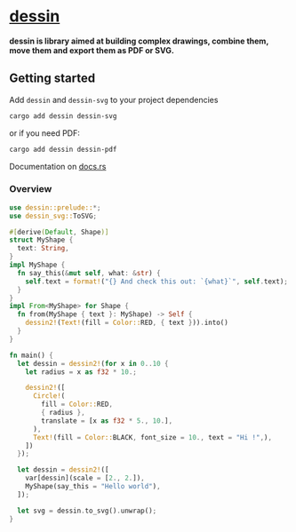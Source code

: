 # [dessin](https://docs.rs/dessin/)

**dessin is library aimed at building complex drawings, combine them, move them and export them as PDF or SVG.**

## Getting started

Add `dessin` and `dessin-svg` to your project dependencies

```bash
cargo add dessin dessin-svg
```

or if you need PDF:

```bash
cargo add dessin dessin-pdf
```

Documentation on [docs.rs](https://docs.rs/dessin/0.8.2-pre/)

### Overview

```rust
use dessin::prelude::*;
use dessin_svg::ToSVG;

#[derive(Default, Shape)]
struct MyShape {
  text: String,
}
impl MyShape {
  fn say_this(&mut self, what: &str) {
    self.text = format!("{} And check this out: `{what}`", self.text);
  }
}
impl From<MyShape> for Shape {
  fn from(MyShape { text }: MyShape) -> Self {
    dessin2!(Text!(fill = Color::RED, { text })).into()
  }
}

fn main() {
  let dessin = dessin2!(for x in 0..10 {
    let radius = x as f32 * 10.;

    dessin2!([
      Circle!(
        fill = Color::RED,
        { radius },
        translate = [x as f32 * 5., 10.],
      ),
      Text!(fill = Color::BLACK, font_size = 10., text = "Hi !",),
    ])
  });

  let dessin = dessin2!([
    var[dessin](scale = [2., 2.]),
    MyShape(say_this = "Hello world"),
  ]);

  let svg = dessin.to_svg().unwrap();
}

```
